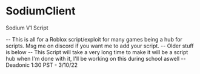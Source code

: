 # SodiumClient
Sodium V1 Script

-- This is all for a Roblox script/exploit for many games being a hub for scripts.
Msg me on discord if you want me to add your script.
-- Older stuff is below
-- This Script will take a very long time to make it will be a script hub when I'm done with it, I'll be working on this during school aswell
-- Deadonic 1:30 PST - 3/10/22
